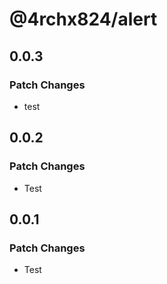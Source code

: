 # @4rchx824/alert

## 0.0.3

### Patch Changes

- test

## 0.0.2

### Patch Changes

- Test

## 0.0.1

### Patch Changes

- Test
